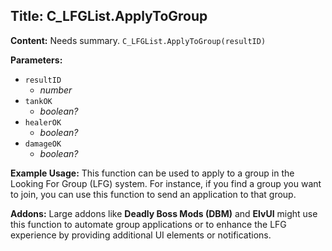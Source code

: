 ## Title: C_LFGList.ApplyToGroup

**Content:**
Needs summary.
`C_LFGList.ApplyToGroup(resultID)`

**Parameters:**
- `resultID`
  - *number*
- `tankOK`
  - *boolean?*
- `healerOK`
  - *boolean?*
- `damageOK`
  - *boolean?*

**Example Usage:**
This function can be used to apply to a group in the Looking For Group (LFG) system. For instance, if you find a group you want to join, you can use this function to send an application to that group.

**Addons:**
Large addons like **Deadly Boss Mods (DBM)** and **ElvUI** might use this function to automate group applications or to enhance the LFG experience by providing additional UI elements or notifications.